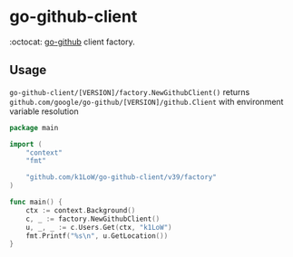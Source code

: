 # go-github-client

:octocat: [go-github](https://github.com/google/go-github) client factory.

## Usage

`go-github-client/[VERSION]/factory.NewGithubClient()` returns `github.com/google/go-github/[VERSION]/github.Client` with environment variable resolution

``` go
package main

import (
	"context"
	"fmt"

	"github.com/k1LoW/go-github-client/v39/factory"
)

func main() {
	ctx := context.Background()
	c, _ := factory.NewGithubClient()
	u, _, _ := c.Users.Get(ctx, "k1LoW")
	fmt.Printf("%s\n", u.GetLocation())
}
```
